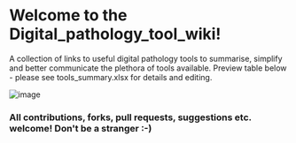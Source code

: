 # Welcome to the Digital_pathology_tool_wiki!
A collection of links to useful digital pathology tools to summarise, simplify and better communicate the plethora of tools available. 
Preview table below - please see tools_summary.xlsx for details and editing.

![image](https://user-images.githubusercontent.com/44582194/144877052-d3a51078-84ea-4365-9f2c-fc98f9cc8c6c.png)

### All contributions, forks, pull requests, suggestions etc. welcome! Don't be a stranger :-) 
